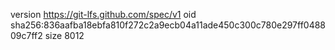 version https://git-lfs.github.com/spec/v1
oid sha256:836aafba18ebfa810f272c2a9ecb04a11ade450c300c780e297ff048809c7ff2
size 8012
